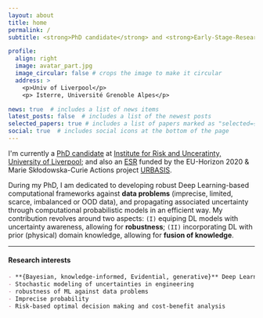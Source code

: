 ```yaml
---
layout: about
title: home
permalink: /
subtitle: <strong>PhD candidate</strong> and <strong>Early-Stage-Researcher</strong>

profile:
  align: right
  image: avatar_part.jpg
  image_circular: false # crops the image to make it circular
  address: >
    <p>Univ of Liverpool</p>
    <p> Isterre, Université Grenoble Alpes</p>

news: true  # includes a list of news items
latest_posts: false  # includes a list of the newest posts
selected_papers: true # includes a list of papers marked as "selected={true}"
social: true  # includes social icons at the bottom of the page
---
```


I'm currently a <u>PhD candidate</u> at <a href='https://riskinstitute.uk'>Institute for Risk and Unceratinty, University of Liverpool</a>; and also an <u>ESR</u> funded by the EU-Horizon 2020 & Marie Skłodowska-Curie Actions project <a href="https://urbasis-eu.osug.fr">URBASIS</a>.

During my PhD, I am dedicated to developing robust Deep Learning-based computational frameworks against **data problems** (imprecise, limited, scarce, imbalanced or OOD data), and propagating associated uncertainty through computational probabilistic models in an efficient way. My contribution revolves around two aspects: `(I)` equiping DL models with uncertainty awareness, allowing for **robustness**; `(II)` incorporating DL with prior (physical) domain knowledge, allowing for **fusion of knowledge**.

*** 

#### Research interests
```markdown
- **{Bayesian, knowledge-informed, Evidential, generative}** Deep Learning
- Stochastic modeling of uncertainties in engineering
- robustness of ML against data problems
- Imprecise probability
- Risk-based optimal decision making and cost-benefit analysis
```
